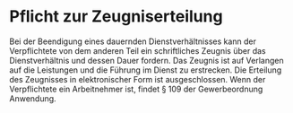 # Pflicht zur Zeugniserteilung

Bei der Beendigung eines dauernden Dienstverhältnisses kann der Verpflichtete von dem anderen Teil ein schriftliches Zeugnis über das Dienstverhältnis und dessen Dauer fordern. Das Zeugnis ist auf Verlangen auf die Leistungen und die Führung im Dienst zu erstrecken. Die Erteilung des Zeugnisses in elektronischer Form ist ausgeschlossen. Wenn der Verpflichtete ein Arbeitnehmer ist, findet § 109 der Gewerbeordnung Anwendung. 

